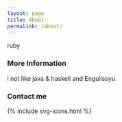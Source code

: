 ```yaml
---
layout: page
title: About
permalink: /about/
---
```


ruby

### More Information

i not like java & haskell and Engulissyu

### Contact me

{% include svg-icons.html %}

